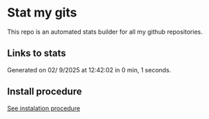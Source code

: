 # Stat my gits

This repo is an automated stats builder for all my github repositories.

## Links to stats


Generated on 02/ 9/2025 at 12:42:02 in 0 min, 1 seconds.

## Install procedure

[See instalation procedure](./src/install.md)
